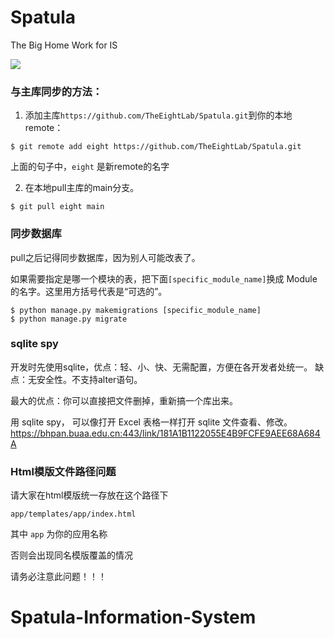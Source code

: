 # Spatula
The Big Home Work for IS

![](stuprise.gif)





### 与主库同步的方法：

1. 添加主库`https://github.com/TheEightLab/Spatula.git`到你的本地remote：

```shell
$ git remote add eight https://github.com/TheEightLab/Spatula.git
```
上面的句子中，`eight` 是新remote的名字

2. 在本地pull主库的main分支。

```shell
$ git pull eight main
```


### 同步数据库

pull之后记得同步数据库，因为别人可能改表了。

如果需要指定是哪一个模块的表，把下面`[specific_module_name]`换成 Module 的名字。这里用方括号代表是“可选的”。

```shell
$ python manage.py makemigrations [specific_module_name]
$ python manage.py migrate
```

### sqlite spy

开发时先使用sqlite，优点：轻、小、快、无需配置，方便在各开发者处统一。
缺点：无安全性。不支持alter语句。

最大的优点：你可以直接把文件删掉，重新搞一个库出来。

用 sqlite spy， 可以像打开 Excel 表格一样打开 sqlite 文件查看、修改。
https://bhpan.buaa.edu.cn:443/link/181A1B1122055E4B9FCFE9AEE68A684A

### Html模版文件路径问题

请大家在html模版统一存放在这个路径下
```shell
app/templates/app/index.html
```
其中 `app` 为你的应用名称

否则会出现同名模版覆盖的情况

请务必注意此问题！！！
 
# Spatula-Information-System
